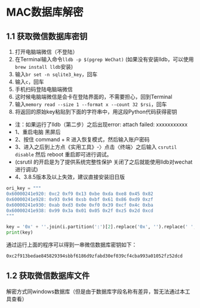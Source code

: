 # MAC数据库解密

## 1.1 获取微信数据库密钥

1. 打开电脑端微信（不登陆）
2. 在Terminal输入命令`lldb -p $(pgrep WeChat)` (如果没有安装lldb，可以使用`brew install lldb`安装)
3. 输入`br set -n sqlite3_key`，回车
4. 输入`c`，回车
5. 手机扫码登陆电脑端微信
6. 这时候电脑端微信是会卡在登陆界面的，不需要担心，回到Terminal
7. 输入`memory read --size 1 --format x --count 32 $rsi`，回车
8. 将返回的原始key粘贴到下面的字符串中，用这段Python代码获得密钥

* 注：如果运行了lldb（第二步）之后出现error: attach failed: xxxxxxxxxxx 
*    1、重启电脑 黑屏后
*    2、按住 command + R 进入恢复模式，然后输入账户密码
*    3、进入之后到上方点《实用工具》-〉点击〈终端〉之后输入 `csrutil disable` 然后 reboot 重启即可进行调试。
*    (csrutil 的开启是为了提供系统完整性保护 关闭了之后就能使用lldb对wechat进行调试)
*    4、3.8.5版本及以上失效，建议直接安装旧日版

```python
ori_key = """
0x60000241e920: 0xc2 0xf9 0x13 0xbe 0xda 0xe8 0x45 0x82
0x60000241e928: 0x93 0x94 0xsb 0xbf 0x61 0x86 0xd9 0xzf
0x60000241e930: 0xab 0xd3 0x0e 0xf0 0x39 0xcf 0x4c 0xba
0x60000241e938: 0x99 0x3a 0x01 0x05 0x2f 0xz5 0x2d 0xcd
"""

key = '0x' + ''.join(i.partition(':')[2].replace('0x', '').replace(' ', '') for i in ori_key.split('\n')[1:5])
print(key)
```

通过运行上面的程序可以得到一串微信数据库密钥如下：

`0xc2f913bedae845829394sbbf6186d9zfabd30ef039cf4cba993a01052fz52dcd`

## 1.2 获取微信数据库文件

解密方式同windows数据库（但是由于数据库字段名称有差异，暂无法通过本工具查看）